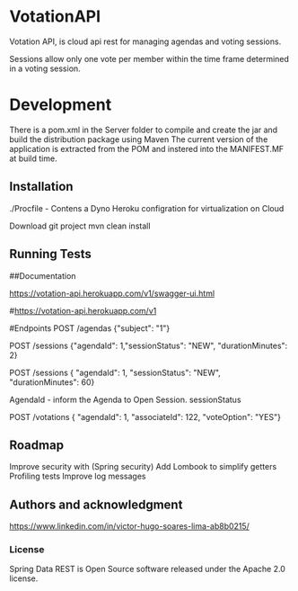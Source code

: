 # VotationAPI

Votation API, is cloud api rest for managing agendas and voting sessions.

Sessions allow only one vote per member within the time frame determined in a voting session.




# Development

There is a pom.xml in the Server folder to compile and create the jar and build the distribution
package using Maven The current version of the application is extracted from the POM and instered
into the MANIFEST.MF at build time. 

## Installation

./Procfile  - Contens a Dyno Heroku configration for virtualization on Cloud

Download git project
mvn clean install


## Running Tests


##Documentation

https://votation-api.herokuapp.com/v1/swagger-ui.html



#https://votation-api.herokuapp.com/v1

#Endpoints
POST
/agendas
{"subject": "1"}

POST
/sessions
{"agendaId": 1,"sessionStatus": "NEW", "durationMinutes": 2}

POST
/sessions
{    "agendaId": 1,    "sessionStatus": "NEW",    "durationMinutes": 60}

AgendaId - inform the Agenda to Open Session.
sessionStatus

POST
/votations
{    "agendaId": 1,    "associateId": 122,    "voteOption": "YES"}







## Roadmap


Improve security with (Spring security)
Add Lombook to simplify getters
Profiling tests
Improve log messages

## Authors and acknowledgment
https://www.linkedin.com/in/victor-hugo-soares-lima-ab8b0215/

### License
Spring Data REST is Open Source software released under the Apache 2.0 license.